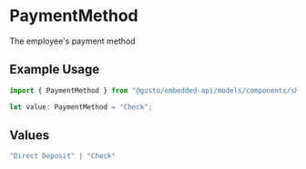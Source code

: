 # PaymentMethod

The employee's payment method

## Example Usage

```typescript
import { PaymentMethod } from "@gusto/embedded-api/models/components/showemployees.js";

let value: PaymentMethod = "Check";
```

## Values

```typescript
"Direct Deposit" | "Check"
```